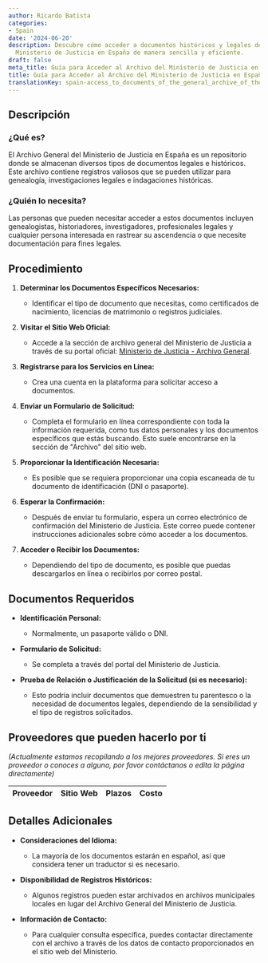```yaml
---
author: Ricardo Batista
categories:
- Spain
date: '2024-06-20'
description: Descubre cómo acceder a documentos históricos y legales del Archivo del
  Ministerio de Justicia en España de manera sencilla y eficiente.
draft: false
meta_title: Guía para Acceder al Archivo del Ministerio de Justicia en España
title: Guía para Acceder al Archivo del Ministerio de Justicia en España
translationKey: spain-access_to_documents_of_the_general_archive_of_the_ministry_of_justice
---
```



## Descripción

### ¿Qué es?
El Archivo General del Ministerio de Justicia en España es un repositorio donde se almacenan diversos tipos de documentos legales e históricos. Este archivo contiene registros valiosos que se pueden utilizar para genealogía, investigaciones legales e indagaciones históricas.

### ¿Quién lo necesita?
Las personas que pueden necesitar acceder a estos documentos incluyen genealogistas, historiadores, investigadores, profesionales legales y cualquier persona interesada en rastrear su ascendencia o que necesite documentación para fines legales.

## Procedimiento
1. **Determinar los Documentos Específicos Necesarios:**
   - Identificar el tipo de documento que necesitas, como certificados de nacimiento, licencias de matrimonio o registros judiciales.

2. **Visitar el Sitio Web Oficial:**
   - Accede a la sección de archivo general del Ministerio de Justicia a través de su portal oficial: [Ministerio de Justicia - Archivo General](https://www.mjusticia.gob.es/).

3. **Registrarse para los Servicios en Línea:**
   - Crea una cuenta en la plataforma para solicitar acceso a documentos.

4. **Enviar un Formulario de Solicitud:**
   - Completa el formulario en línea correspondiente con toda la información requerida, como tus datos personales y los documentos específicos que estás buscando. Esto suele encontrarse en la sección de "Archivo" del sitio web.

5. **Proporcionar la Identificación Necesaria:**
   - Es posible que se requiera proporcionar una copia escaneada de tu documento de identificación (DNI o pasaporte).

6. **Esperar la Confirmación:**
   - Después de enviar tu formulario, espera un correo electrónico de confirmación del Ministerio de Justicia. Este correo puede contener instrucciones adicionales sobre cómo acceder a los documentos.

7. **Acceder o Recibir los Documentos:**
   - Dependiendo del tipo de documento, es posible que puedas descargarlos en línea o recibirlos por correo postal.

## Documentos Requeridos
- **Identificación Personal:**
  - Normalmente, un pasaporte válido o DNI.

- **Formulario de Solicitud:**
  - Se completa a través del portal del Ministerio de Justicia.

- **Prueba de Relación o Justificación de la Solicitud (si es necesario):**
  - Esto podría incluir documentos que demuestren tu parentesco o la necesidad de documentos legales, dependiendo de la sensibilidad y el tipo de registros solicitados.

## Proveedores que pueden hacerlo por ti
_(Actualmente estamos recopilando a los mejores proveedores. Si eres un proveedor o conoces a alguno, por favor contáctanos o edita la página directamente)_

| Proveedor        |     Sitio Web     |     Plazos    |       Costo      |
| --------------- | --------------- |  :-------------: | :-------------: |

## Detalles Adicionales
- **Consideraciones del Idioma:**
  - La mayoría de los documentos estarán en español, así que considera tener un traductor si es necesario.

- **Disponibilidad de Registros Históricos:**
  - Algunos registros pueden estar archivados en archivos municipales locales en lugar del Archivo General del Ministerio de Justicia.

- **Información de Contacto:**
  - Para cualquier consulta específica, puedes contactar directamente con el archivo a través de los datos de contacto proporcionados en el sitio web del Ministerio.
